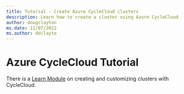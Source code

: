 ```yaml
---
title: Tutorial - Create Azure CycleCloud clusters
description: Learn how to create a cluster using Azure CycleCloud
author: dougclayton
ms.date: 11/07/2022
ms.author: doclayto
---
```


# Azure CycleCloud Tutorial

There is a [Learn Module](/training/modules/customize-clusters-azure-cyclecloud/) on creating and customizing clusters with CycleCloud.